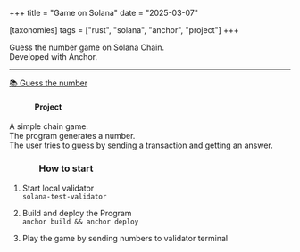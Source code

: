 +++
title = "Game on Solana"
date = "2025-03-07"

[taxonomies]
tags = ["rust", "solana", "anchor", "project"]
+++

Guess the number game on Solana Chain.  
Developed with Anchor.
<!-- more -->
---

[📚 Guess the number](https://github.com/maltsev-dev/guess_the_number_on_solana)

#### &emsp;&emsp;&emsp; Project 
A simple chain game.  
The program generates a number.  
The user tries to guess by sending a transaction and getting an answer.

### &emsp;&emsp;&emsp; How to start
1. Start local validator  
`solana-test-validator`

2. Build and deploy the Program  
`anchor build && anchor deploy`  

4. Play the game by sending numbers to validator terminal